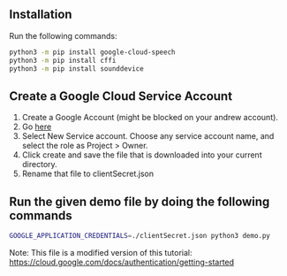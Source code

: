 ## Installation

Run the following commands:

```bash
python3 -m pip install google-cloud-speech
python3 -m pip install cffi
python3 -m pip install sounddevice
```

## Create a Google Cloud Service Account

1. Create a Google Account (might be blocked on your andrew account).
2. Go [here](https://console.cloud.google.com/apis/credentials/serviceaccountkey)
3. Select New Service account. Choose any service account name, and select the role as Project > Owner. 
4. Click create and save the file that is downloaded into your current directory.
5. Rename that file to clientSecret.json

## Run the given demo file by doing the following commands

```bash
GOOGLE_APPLICATION_CREDENTIALS=./clientSecret.json python3 demo.py
```

Note: This file is a modified version of this tutorial: 
https://cloud.google.com/docs/authentication/getting-started